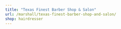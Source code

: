 ```yaml
---
title: "Texas Finest Barber Shop & Salon"
url: /marshall/texas-finest-barber-shop-and-salon/
shop: hairdresser
---
```

